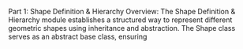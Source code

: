 Part 1: Shape Definition & Hierarchy
Overview:
The Shape Definition & Hierarchy module establishes a structured way to represent different geometric shapes using inheritance and abstraction. The Shape class serves as an abstract base class, ensuring

